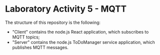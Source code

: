 # Laboratory Activity 5 - MQTT
The structure of this repository is the following:
  - "Client" contains the node.js React application, which subscribes to MQTT topics;
  - "Server" contains the node.js ToDoManager service application, which publishes MQTT messages.